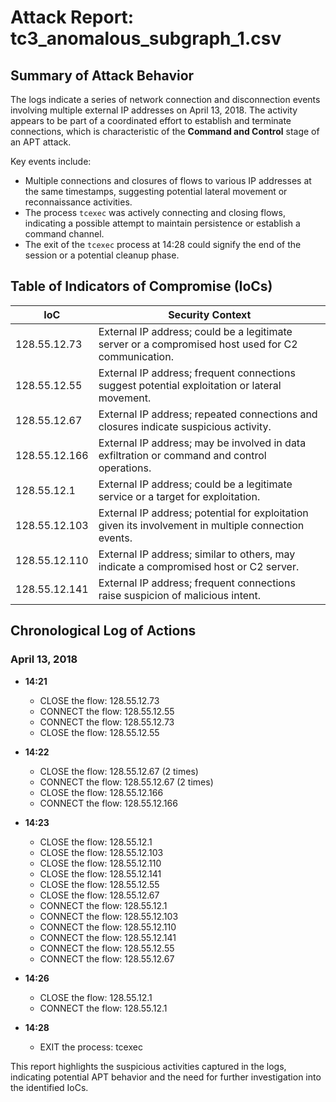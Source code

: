 # Attack Report: tc3_anomalous_subgraph_1.csv

## Summary of Attack Behavior

The logs indicate a series of network connection and disconnection events involving multiple external IP addresses on April 13, 2018. The activity appears to be part of a coordinated effort to establish and terminate connections, which is characteristic of the **Command and Control** stage of an APT attack. 

Key events include:
- Multiple connections and closures of flows to various IP addresses at the same timestamps, suggesting potential lateral movement or reconnaissance activities.
- The process `tcexec` was actively connecting and closing flows, indicating a possible attempt to maintain persistence or establish a command channel.
- The exit of the `tcexec` process at 14:28 could signify the end of the session or a potential cleanup phase.

## Table of Indicators of Compromise (IoCs)

| IoC                | Security Context                                                                                     |
|--------------------|-----------------------------------------------------------------------------------------------------|
| 128.55.12.73       | External IP address; could be a legitimate server or a compromised host used for C2 communication. |
| 128.55.12.55       | External IP address; frequent connections suggest potential exploitation or lateral movement.        |
| 128.55.12.67       | External IP address; repeated connections and closures indicate suspicious activity.                |
| 128.55.12.166      | External IP address; may be involved in data exfiltration or command and control operations.       |
| 128.55.12.1        | External IP address; could be a legitimate service or a target for exploitation.                   |
| 128.55.12.103      | External IP address; potential for exploitation given its involvement in multiple connection events.|
| 128.55.12.110      | External IP address; similar to others, may indicate a compromised host or C2 server.              |
| 128.55.12.141      | External IP address; frequent connections raise suspicion of malicious intent.                      |

## Chronological Log of Actions

### April 13, 2018

- **14:21**
  - CLOSE the flow: 128.55.12.73
  - CONNECT the flow: 128.55.12.55
  - CONNECT the flow: 128.55.12.73
  - CLOSE the flow: 128.55.12.55

- **14:22**
  - CLOSE the flow: 128.55.12.67 (2 times)
  - CONNECT the flow: 128.55.12.67 (2 times)
  - CLOSE the flow: 128.55.12.166
  - CONNECT the flow: 128.55.12.166

- **14:23**
  - CLOSE the flow: 128.55.12.1
  - CLOSE the flow: 128.55.12.103
  - CLOSE the flow: 128.55.12.110
  - CLOSE the flow: 128.55.12.141
  - CLOSE the flow: 128.55.12.55
  - CLOSE the flow: 128.55.12.67
  - CONNECT the flow: 128.55.12.1
  - CONNECT the flow: 128.55.12.103
  - CONNECT the flow: 128.55.12.110
  - CONNECT the flow: 128.55.12.141
  - CONNECT the flow: 128.55.12.55
  - CONNECT the flow: 128.55.12.67

- **14:26**
  - CLOSE the flow: 128.55.12.1
  - CONNECT the flow: 128.55.12.1

- **14:28**
  - EXIT the process: tcexec

This report highlights the suspicious activities captured in the logs, indicating potential APT behavior and the need for further investigation into the identified IoCs.